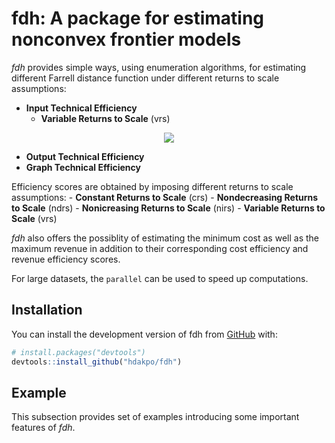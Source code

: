 
<!-- README.md is generated from README.Rmd. Please edit that file -->

# fdh: A package for estimating nonconvex frontier models

<!-- badges: start -->
<!-- badges: end -->

*fdh* provides simple ways, using enumeration algorithms, for estimating
different Farrell distance function under different returns to scale
assumptions:

-   **Input Technical Efficiency**
    -   **Variable Returns to Scale** (vrs)

<!-- $$E_i\left(\mathbf{x}^\circ, \mathbf{y}^\circ\right)=
\displaystyle \min_{\mathbf{y}^\circ \leq \mathbf{y}_n} \displaystyle 
\max_{k=1,\cdots, K} \left\lbrace \frac{x_{kn}}{x_k^\circ} \right\rbrace$$ -->

<div align="center">

<img style="background: white;" src="https://render.githubusercontent.com/render/math?math=%5Cdisplaystyle%20%5Cmin_%7B%5Cmathbf%7By%7D%5E%5Ccirc%20%5Cleq%20%5Cmathbf%7By%7D_n%7D%20%5Cdisplaystyle%20%0D">

</div>

-   **Output Technical Efficiency**
-   **Graph Technical Efficiency**

Efficiency scores are obtained by imposing different returns to scale
assumptions: - **Constant Returns to Scale** (crs) - **Nondecreasing
Returns to Scale** (ndrs) - **Nonicreasing Returns to Scale** (nirs) -
**Variable Returns to Scale** (vrs)

*fdh* also offers the possiblity of estimating the minimum cost as well
as the maximum revenue in addition to their corresponding cost
efficiency and revenue efficiency scores.

For large datasets, the `parallel` can be used to speed up computations.

## Installation

You can install the development version of fdh from
[GitHub](https://github.com/) with:

``` r
# install.packages("devtools")
devtools::install_github("hdakpo/fdh")
```

## Example

This subsection provides set of examples introducing some important
features of *fdh*.

